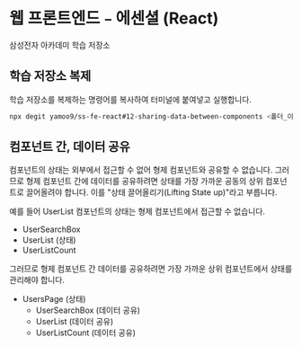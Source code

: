 # 웹 프론트엔드﹣에센셜 (React)

삼성전자 아카데미 학습 저장소

## 학습 저장소 복제

학습 저장소를 복제하는 명령어를 복사하여 터미널에 붙여넣고 실행합니다.

```sh
npx degit yamoo9/ss-fe-react#12-sharing-data-between-components <폴더_이름>
```

## 컴포넌트 간, 데이터 공유

컴포넌트의 상태는 외부에서 접근할 수 없어 형제 컴포넌트와 공유할 수 없습니다.
그러므로 형제 컴포넌트 간에 데이터를 공유하려면 상태를 가장 가까운 공동의 상위 컴포넌트로 끌어올려야 합니다.
이를 "상태 끌어올리기(Lifting State up)"라고 부릅니다.

예를 들어 UserList 컴포넌트의 상태는 형제 컴포넌트에서 접근할 수 없습니다.

- UserSearchBox
- UserList (상태)
- UserListCount

그러므로 형제 컴포넌트 간 데이터를 공유하려면 
가장 가까운 상위 컴포넌트에서 상태를 관리해야 합니다.

- UsersPage (상태)
    - UserSearchBox (데이터 공유)
    - UserList (데이터 공유)
    - UserListCount (데이터 공유)